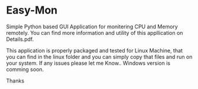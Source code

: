 # Easy-Mon
Simple Python based GUI Application for monitering CPU and Memory remotely.
You can find more information and utility of this appllication on Details.pdf.

This application is properly packaged and tested for Linux Machine, that you can find in the linux folder and you can simply copy that files and run on your system.
If any issues please let me Know..
Windows version is comming soon.

Thanks 
